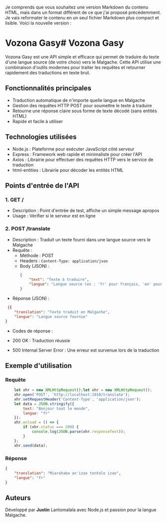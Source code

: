 Je comprends que vous souhaitez une version Markdown du contenu HTML, mais dans un format différent de ce que j'ai proposé précédemment. Je vais reformater le contenu en un seul fichier Markdown plus compact et lisible. Voici la nouvelle version :


 # Vozona Gasy# Vozona Gasy

Vozona Gasy est une API simple et efficace qui permet de traduire du texte d'une langue source (de votre choix) vers le Malgache. Cette API utilise une combinaison d'outils modernes pour traiter les requêtes et retourner rapidement des traductions en texte brut.

## Fonctionnalités principales

- Traduction automatique de n'importe quelle langue en Malgache
- Gestion des requêtes HTTP POST pour soumettre le texte à traduire
- Retourne une réponse claire sous forme de texte décodé (sans entités HTML)
- Rapide et facile à utiliser

## Technologies utilisées

- Node.js : Plateforme pour exécuter JavaScript côté serveur
- Express : Framework web rapide et minimaliste pour créer l'API
- Axios : Librairie pour effectuer des requêtes HTTP vers le service de traduction
- html-entities : Librairie pour décoder les entités HTML

## Points d'entrée de l'API

### 1. GET /

- Description : Point d'entrée de test, affiche un simple message apropos
- Usage : Vérifier si le serveur est en ligne

### 2. POST /translate

- Description : Traduit un texte fourni dans une langue source vers le Malgache
- Requête :
  - Méthode : POST
  - Headers : `Content-Type: application/json`
  - Body (JSON) :
    ```json
    {
        "text": "Texte à traduire",
        "langue": "Langue source (ex : 'fr' pour français, 'en' pour anglais)"
    }


- Réponse (JSON) :

```json
 {{
    "translation": "Texte traduit en Malgache",
    "langue": "Langue source fournie"
}

```


- Codes de réponse :

- 200 OK : Traduction réussie
- 500 Internal Server Error : Une erreur est survenue lors de la traduction





## Exemple d'utilisation

### Requête

```javascript
    let xhr = new XMLHttpRequest();let xhr = new XMLHttpRequest();
    xhr.open('POST', 'http://localhost:1010/translate');
    xhr.setRequestHeader('Content-Type', 'application/json');
    let data = JSON.stringify({
        text: "Bonjour tout le monde",
        langue: "fr"
    });
    xhr.onload = () => {
        if (xhr.status === 200) {
            console.log(JSON.parse(xhr.responseText));
        }
    };
    xhr.send(data);

```

### Réponse

```json
{
    "translation": "Miarahaba an'izao tontolo izao",
    "langue": "fr"
}

```

## Auteurs

Développé par **Justin** Lantomalala avec Node.js et passion pour la langue Malgache.
